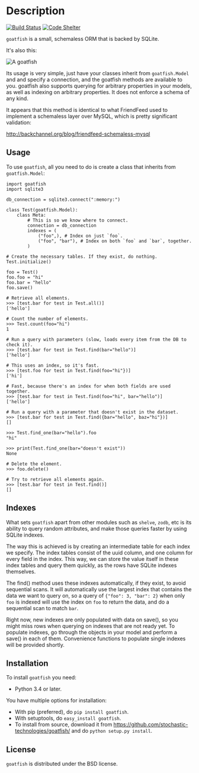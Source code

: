 Description
===========

[![Build Status](https://secure.travis-ci.org/stochastic-technologies/goatfish.png?branch=master)](http://travis-ci.org/stochastic-technologies/goatfish)
[![Code Shelter](https://www.codeshelter.co/static/badges/badge-flat.svg)](https://www.codeshelter.co/)


``goatfish`` is a small, schemaless ORM that is backed by SQLite.

It's also this:

![A goatfish](https://upload.wikimedia.org/wikipedia/commons/d/da/Parupeneus_insularis.jpg)

Its usage is very simple, just have your classes inherit from ``goatfish.Model``
and and specify a connection, and the goatfish methods are available to you.
goatfish also supports querying for arbitrary properties in your models, as
well as indexing on arbitrary properties. It does not enforce a schema of any
kind.

It appears that this method is identical to what FriendFeed used to implement
a schemaless layer over MySQL, which is pretty significant validation:

http://backchannel.org/blog/friendfeed-schemaless-mysql


Usage
-----

To use ``goatfish``, all you need to do is create a class that inherits from
``goatfish.Model``:

    import goatfish
    import sqlite3

    db_connection = sqlite3.connect(":memory:")

    class Test(goatfish.Model):
        class Meta:
            # This is so we know where to connect.
            connection = db_connection
            indexes = (
                ("foo",), # Index on just `foo`.
                ("foo", "bar"), # Index on both `foo` and `bar`, together.
            )

    # Create the necessary tables. If they exist, do nothing.
    Test.initialize()

    foo = Test()
    foo.foo = "hi"
    foo.bar = "hello"
    foo.save()

    # Retrieve all elements.
    >>> [test.bar for test in Test.all()]
    ['hello']

    # Count the number of elements.
    >>> Test.count(foo="hi")
    1

    # Run a query with parameters (slow, loads every item from the DB to check it).
    >>> [test.bar for test in Test.find(bar="hello")]
    ['hello']

    # This uses an index, so it's fast.
    >>> [test.foo for test in Test.find(foo="hi"})]
    ['hi']

    # Fast, because there's an index for when both fields are used together.
    >>> [test.bar for test in Test.find(foo="hi", bar="hello")]
    ['hello']

    # Run a query with a parameter that doesn't exist in the dataset.
    >>> [test.bar for test in Test.find({bar="hello", baz="hi"})]
    []

    >>> Test.find_one(bar="hello").foo
    "hi"

    >>> print(Test.find_one(bar="doesn't exist"))
    None

    # Delete the element.
    >>> foo.delete()

    # Try to retrieve all elements again.
    >>> [test.bar for test in Test.find()]
    []


Indexes
-------

What sets ``goatfish`` apart from other modules such as ``shelve``, ``zodb``,
etc is its ability to query random attributes, and make those queries faster
by using SQLite indexes.

The way this is achieved is by creating an intermediate table for each index
we specify. The index tables consist of the uuid column, and one column for
every field in the index. This way, we can store the value itself in these
index tables and query them quickly, as the rows have SQLite indexes
themselves.

The find() method uses these indexes automatically, if they exist, to avoid
sequential scans. It will automatically use the largest index that contains
the data we want to query on, so a query of ``{"foo": 3, "bar": 2}`` when only
``foo`` is indexed will use the index on ``foo`` to return the data, and do a
sequential scan to match ``bar``.

Right now, new indexes are only populated with data on save(), so you might
miss rows when querying on indexes that are not ready yet. To populate indexes,
go through the objects in your model and perform a save() in each of them.
Convenience functions to populate single indexes will be provided shortly.


Installation
------------

To install ``goatfish`` you need:

* Python 3.4 or later.

You have multiple options for installation:

* With pip (preferred), do ``pip install goatfish``.
* With setuptools, do ``easy_install goatfish``.
* To install from source, download it from
  https://github.com/stochastic-technologies/goatfish/ and do
  ``python setup.py install``.


License
-------

``goatfish`` is distributed under the BSD license.
